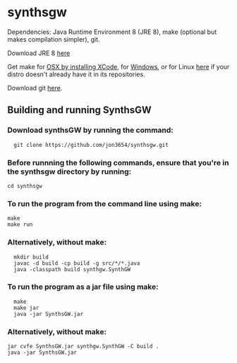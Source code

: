 # synthsgw
Dependencies: Java Runtime Environment 8 (JRE 8), make (optional but makes compilation simpler), git.

Download JRE 8 [here](http://www.oracle.com/technetwork/java/javase/downloads/jre8-downloads-2133155.html)

Get make for [OSX by installing XCode](https://developer.apple.com/xcode/), for [Windows](http://gnuwin32.sourceforge.net/packages/make.htm), or for Linux [here](https://ftp.gnu.org/gnu/make/) if your distro doesn't already have it in its repositories.

Download git [here](https://git-scm.com/downloads).

## Building and running SynthsGW

### Download synthsGW by running the command:

```
  git clone https://github.com/jon3654/synthsgw.git
```
### Before runnning the following commands, ensure that you're in the synthsgw directory by running:
```
cd synthsgw
```

### To run the program from the command line using make:
  ```
  make
  make run
  ```

### Alternatively, without make:
```
  mkdir build
  javac -d build -cp build -g src/*/*.java
  java -classpath build synthgw.SynthGW
  ```
  
### To run the program as a jar file using make:
```
  make
  make jar
  java -jar SynthsGW.jar
  ```
### Alternatively, without make:
  ```
  jar cvfe SynthsGW.jar synthgw.SynthGW -C build .
  java -jar SynthsGW.jar
  ```
